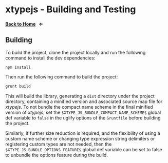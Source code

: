 # xtypejs - Building and Testing

#### [Back to Home](//github.com/lucono/xtypejs) &nbsp; &lArr;

## Building

To build the project, clone the project locally and run the following command to install the dev dependencies:

```js
npm install
```

Then run the following command to build the project:

```js
grunt build
```

This will build the library, generating a `dist` directory under the project directory, containing a minified version and associated source map file for *xtypejs*. To not bundle the compact name scheme in the final minified version of *xtypejs*, set the `$XTYPE_JS_BUNDLE_COMPACT_NAME_SCHEME$` global def variable to `false` in the uglify options of the `Gruntfile` before building the project.

Similarly, if further size reduction is required, and the flexibility of using a custom name scheme or changing type expression string delimiters or registering custom types are not needed, then the `$XTYPE_JS_BUNDLE_OPTIONS_FEATURE$` global def variable can be set to false to unbundle the options feature during the build.

